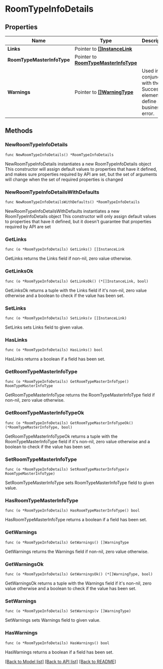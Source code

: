 # RoomTypeInfoDetails

## Properties

Name | Type | Description | Notes
------------ | ------------- | ------------- | -------------
**Links** | Pointer to [**[]InstanceLink**](InstanceLink.md) |  | [optional] 
**RoomTypeMasterInfoType** | Pointer to [**RoomTypeMasterInfoType**](RoomTypeMasterInfoType.md) |  | [optional] 
**Warnings** | Pointer to [**[]WarningType**](WarningType.md) | Used in conjunction with the Success element to define a business error. | [optional] 

## Methods

### NewRoomTypeInfoDetails

`func NewRoomTypeInfoDetails() *RoomTypeInfoDetails`

NewRoomTypeInfoDetails instantiates a new RoomTypeInfoDetails object
This constructor will assign default values to properties that have it defined,
and makes sure properties required by API are set, but the set of arguments
will change when the set of required properties is changed

### NewRoomTypeInfoDetailsWithDefaults

`func NewRoomTypeInfoDetailsWithDefaults() *RoomTypeInfoDetails`

NewRoomTypeInfoDetailsWithDefaults instantiates a new RoomTypeInfoDetails object
This constructor will only assign default values to properties that have it defined,
but it doesn't guarantee that properties required by API are set

### GetLinks

`func (o *RoomTypeInfoDetails) GetLinks() []InstanceLink`

GetLinks returns the Links field if non-nil, zero value otherwise.

### GetLinksOk

`func (o *RoomTypeInfoDetails) GetLinksOk() (*[]InstanceLink, bool)`

GetLinksOk returns a tuple with the Links field if it's non-nil, zero value otherwise
and a boolean to check if the value has been set.

### SetLinks

`func (o *RoomTypeInfoDetails) SetLinks(v []InstanceLink)`

SetLinks sets Links field to given value.

### HasLinks

`func (o *RoomTypeInfoDetails) HasLinks() bool`

HasLinks returns a boolean if a field has been set.

### GetRoomTypeMasterInfoType

`func (o *RoomTypeInfoDetails) GetRoomTypeMasterInfoType() RoomTypeMasterInfoType`

GetRoomTypeMasterInfoType returns the RoomTypeMasterInfoType field if non-nil, zero value otherwise.

### GetRoomTypeMasterInfoTypeOk

`func (o *RoomTypeInfoDetails) GetRoomTypeMasterInfoTypeOk() (*RoomTypeMasterInfoType, bool)`

GetRoomTypeMasterInfoTypeOk returns a tuple with the RoomTypeMasterInfoType field if it's non-nil, zero value otherwise
and a boolean to check if the value has been set.

### SetRoomTypeMasterInfoType

`func (o *RoomTypeInfoDetails) SetRoomTypeMasterInfoType(v RoomTypeMasterInfoType)`

SetRoomTypeMasterInfoType sets RoomTypeMasterInfoType field to given value.

### HasRoomTypeMasterInfoType

`func (o *RoomTypeInfoDetails) HasRoomTypeMasterInfoType() bool`

HasRoomTypeMasterInfoType returns a boolean if a field has been set.

### GetWarnings

`func (o *RoomTypeInfoDetails) GetWarnings() []WarningType`

GetWarnings returns the Warnings field if non-nil, zero value otherwise.

### GetWarningsOk

`func (o *RoomTypeInfoDetails) GetWarningsOk() (*[]WarningType, bool)`

GetWarningsOk returns a tuple with the Warnings field if it's non-nil, zero value otherwise
and a boolean to check if the value has been set.

### SetWarnings

`func (o *RoomTypeInfoDetails) SetWarnings(v []WarningType)`

SetWarnings sets Warnings field to given value.

### HasWarnings

`func (o *RoomTypeInfoDetails) HasWarnings() bool`

HasWarnings returns a boolean if a field has been set.


[[Back to Model list]](../README.md#documentation-for-models) [[Back to API list]](../README.md#documentation-for-api-endpoints) [[Back to README]](../README.md)


